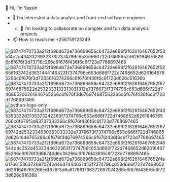 👋 Hi, I’m Yassin
- 👀 I’m interested a data analyst and front-end software engineer
- - 💞️ I’m looking to collaborate on complex and fun data analysis projects
- 📫 How to reach me +256759123249

<!---
kazibweyassin/kazibweyassin is a ✨ special ✨ repository because its `README.md` (this ![68747470733a2f2f696d672e736869656c64732e696f2f62616467652f4a6176615363726970742d4637444631453f7374796c653d666f722d7468652d6261646765266c6f676f3d6a617661736372697074266c6f676f436f6c6f723d626c61636b](https://github.com/kazibweyassin/kazibweyassin/assets/111964624/b469ec60-ce48-4deb-b12d-20e476976d28)
file) appears on your GitHub profile.
You can click the Preview link to take a look at your changes.
--->
![68747470733a2f2f696d672e736869656c64732e696f2f62616467652f53514c2d4343323932373f7374796c653d666f722d7468652d6261646765266c6f676f3d73716c266c6f676f436f6c6f723d7768697465](https://github.com/kazibweyassin/kazibweyassin/assets/111964624/82d07673-eb62-4965-b81d-430f3511e300)
![68747470733a2f2f696d672e736869656c64732e696f2f62616467652f52656163742d3631444146423f7374796c653d666f722d7468652d6261646765266c6f676f3d7265616374266c6f676f436f6c6f723d626c61636b](https://github.com/kazibweyassin/kazibweyassin/assets/111964624/28fc2aaa-697f-4810-9ee2-a16dd71c16a8)
![68747470733a2f2f696d672e736869656c64732e696f2f62616467652f6769746875622d2532333132313031312e7376673f7374796c653d666f722d7468652d6261646765266c6f676f3d676974687562266c6f676f436f6c6f723d7768697465](https://github.com/kazibweyassin/kazibweyassin/assets/111964624/09640ddb-6363-475c-85d3-3990d59c22dd)
![python-logo-only](https://github.com/kazibweyassin/kazibweyassin/assets/111964624/a39ea00d-ff86-4274-ad81-0c41b888dba1)
![68747470733a2f2f696d672e736869656c64732e696f2f62616467652f435353332d3135373242363f7374796c653d666f722d7468652d6261646765266c6f676f3d63737333266c6f676f436f6c6f723d7768697465](https://github.com/kazibweyassin/kazibweyassin/assets/111964624/96262205-e720-46e6-a764-b132fb23f6ad)
![68747470733a2f2f696d672e736869656c64732e696f2f62616467652f6769742d2532334630353033332e7376673f7374796c653d666f722d7468652d6261646765266c6f676f3d676974266c6f676f436f6c6f723d7768697465](https://github.com/kazibweyassin/kazibweyassin/assets/111964624/61222678-0365-4b42-8e87-106714436bf6)
![68747470733a2f2f696d672e736869656c64732e696f2f62616467652f48544d4c352d4533344632363f7374796c653d666f722d7468652d6261646765266c6f676f3d68746d6c35266c6f676f436f6c6f723d7768697465](https://github.com/kazibweyassin/kazibweyassin/assets/111964624/a16f0c43-2722-473d-97f1-b801c37ef774)
![68747470733a2f2f696d672e736869656c64732e696f2f62616467652f4a6176615363726970742d4637444631453f7374796c653d666f722d7468652d6261646765266c6f676f3d6a617661736372697074266c6f676f436f6c6f723d626c61636b](https://github.com/kazibweyassin/kazibweyassin/assets/111964624/0d3df6bb-1d0d-4c08-9015-9eea565018bd)
